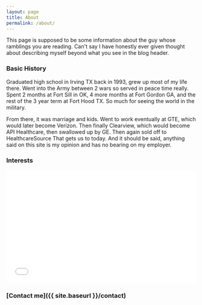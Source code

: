 ```yaml
---
layout: page
title: About
permalink: /about/
---
```


This page is supposed to be some information about the guy whose ramblings you are reading.  Can't say I have honestly ever given thought about describing myself
beyond what you see in the blog header.

### Basic History

Graduated high school in Irving TX back in 1993, grew up most of my life there. Went into the Army between 2 wars so served in peace time really. Spent 2 months at Fort Sill in OK, 4 more months at Fort Gordon GA, and the rest of the 3 year term at Fort Hood TX. So much for seeing the world in the military.

From there, it was marriage and kids. Went to work eventually at GTE, which would later become Verizon. Then finally Clearview, which would become API Healthcare, then swallowed up by GE. Then again sold off to HealthcareSource That gets us to today. And it should be said, anything said on this site is my opinion and has no bearing on my employer.

### Interests

<iframe src='//cdn.knightlab.com/libs/timeline3/latest/embed/index.html?source=177xZ2PqXRFzsJyQnXOtdmeWxN5ROcuo7FcuCMcRPm2Q&font=Default&lang=en&height=300' width='100%' height='300' frameborder='0'></iframe>

### [Contact me]({{ site.baseurl }}/contact)
